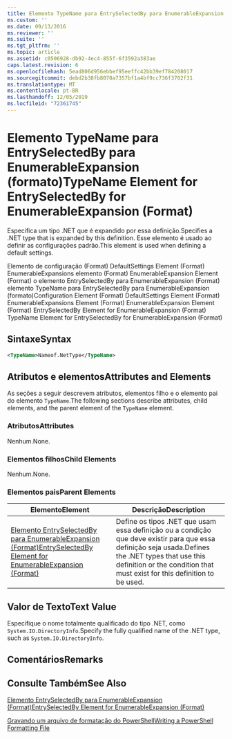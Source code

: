 ```yaml
---
title: Elemento TypeName para EntrySelectedBy para EnumerableExpansion (Format) | Microsoft Docs
ms.custom: ''
ms.date: 09/13/2016
ms.reviewer: ''
ms.suite: ''
ms.tgt_pltfrm: ''
ms.topic: article
ms.assetid: c0506928-db92-4ec4-855f-6f3592a383ae
caps.latest.revision: 6
ms.openlocfilehash: 5ead806d956ebbef95eeffc42bb39ef784208017
ms.sourcegitcommit: debd2b38fb8070a7357bf1a4bf9cc736f3702f31
ms.translationtype: MT
ms.contentlocale: pt-BR
ms.lasthandoff: 12/05/2019
ms.locfileid: "72361745"
---
```

# <a name="typename-element-for-entryselectedby-for-enumerableexpansion-format"></a><span data-ttu-id="3406c-102">Elemento TypeName para EntrySelectedBy para EnumerableExpansion (formato)</span><span class="sxs-lookup"><span data-stu-id="3406c-102">TypeName Element for EntrySelectedBy for EnumerableExpansion (Format)</span></span>

<span data-ttu-id="3406c-103">Especifica um tipo .NET que é expandido por essa definição.</span><span class="sxs-lookup"><span data-stu-id="3406c-103">Specifies a .NET type that is expanded by this definition.</span></span> <span data-ttu-id="3406c-104">Esse elemento é usado ao definir as configurações padrão.</span><span class="sxs-lookup"><span data-stu-id="3406c-104">This element is used when defining a default settings.</span></span>

<span data-ttu-id="3406c-105">Elemento de configuração (Format) DefaultSettings Element (Format) EnumerableExpansions elemento (Format) EnumerableExpansion Element (Format) o elemento EntrySelectedBy para EnumerableExpansion (Format) elemento TypeName para EntrySelectedBy para EnumerableExpansion (formato)</span><span class="sxs-lookup"><span data-stu-id="3406c-105">Configuration Element (Format) DefaultSettings Element (Format) EnumerableExpansions Element (Format) EnumerableExpansion Element (Format) EntrySelectedBy Element for EnumerableExpansion (Format) TypeName Element for EntrySelectedBy for EnumerableExpansion (Format)</span></span>

## <a name="syntax"></a><span data-ttu-id="3406c-106">Sintaxe</span><span class="sxs-lookup"><span data-stu-id="3406c-106">Syntax</span></span>

```xml
<TypeName>Nameof.NetType</TypeName>

```

## <a name="attributes-and-elements"></a><span data-ttu-id="3406c-107">Atributos e elementos</span><span class="sxs-lookup"><span data-stu-id="3406c-107">Attributes and Elements</span></span>

<span data-ttu-id="3406c-108">As seções a seguir descrevem atributos, elementos filho e o elemento pai do elemento `TypeName`.</span><span class="sxs-lookup"><span data-stu-id="3406c-108">The following sections describe attributes, child elements, and the parent element of the `TypeName` element.</span></span>

### <a name="attributes"></a><span data-ttu-id="3406c-109">Atributos</span><span class="sxs-lookup"><span data-stu-id="3406c-109">Attributes</span></span>

<span data-ttu-id="3406c-110">Nenhum.</span><span class="sxs-lookup"><span data-stu-id="3406c-110">None.</span></span>

### <a name="child-elements"></a><span data-ttu-id="3406c-111">Elementos filhos</span><span class="sxs-lookup"><span data-stu-id="3406c-111">Child Elements</span></span>

<span data-ttu-id="3406c-112">Nenhum.</span><span class="sxs-lookup"><span data-stu-id="3406c-112">None.</span></span>

### <a name="parent-elements"></a><span data-ttu-id="3406c-113">Elementos pais</span><span class="sxs-lookup"><span data-stu-id="3406c-113">Parent Elements</span></span>

|<span data-ttu-id="3406c-114">Elemento</span><span class="sxs-lookup"><span data-stu-id="3406c-114">Element</span></span>|<span data-ttu-id="3406c-115">Descrição</span><span class="sxs-lookup"><span data-stu-id="3406c-115">Description</span></span>|
|-------------|-----------------|
|[<span data-ttu-id="3406c-116">Elemento EntrySelectedBy para EnumerableExpansion (Format)</span><span class="sxs-lookup"><span data-stu-id="3406c-116">EntrySelectedBy Element for EnumerableExpansion (Format)</span></span>](./entryselectedby-element-for-enumerableexpansion-format.md)|<span data-ttu-id="3406c-117">Define os tipos .NET que usam essa definição ou a condição que deve existir para que essa definição seja usada.</span><span class="sxs-lookup"><span data-stu-id="3406c-117">Defines the .NET types that use this definition or the condition that must exist for this definition to be used.</span></span>|

## <a name="text-value"></a><span data-ttu-id="3406c-118">Valor de Texto</span><span class="sxs-lookup"><span data-stu-id="3406c-118">Text Value</span></span>

<span data-ttu-id="3406c-119">Especifique o nome totalmente qualificado do tipo .NET, como `System.IO.DirectoryInfo`.</span><span class="sxs-lookup"><span data-stu-id="3406c-119">Specify the fully qualified name of the .NET type, such as `System.IO.DirectoryInfo`.</span></span>

## <a name="remarks"></a><span data-ttu-id="3406c-120">Comentários</span><span class="sxs-lookup"><span data-stu-id="3406c-120">Remarks</span></span>

## <a name="see-also"></a><span data-ttu-id="3406c-121">Consulte Também</span><span class="sxs-lookup"><span data-stu-id="3406c-121">See Also</span></span>

[<span data-ttu-id="3406c-122">Elemento EntrySelectedBy para EnumerableExpansion (Format)</span><span class="sxs-lookup"><span data-stu-id="3406c-122">EntrySelectedBy Element for EnumerableExpansion (Format)</span></span>](./entryselectedby-element-for-enumerableexpansion-format.md)

[<span data-ttu-id="3406c-123">Gravando um arquivo de formatação do PowerShell</span><span class="sxs-lookup"><span data-stu-id="3406c-123">Writing a PowerShell Formatting File</span></span>](./writing-a-powershell-formatting-file.md)
